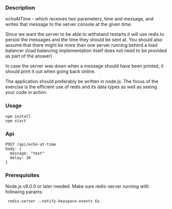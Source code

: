 ### Description

echoAtTime - which receives two parameters, time and message, and writes that message to the server console at the given time.

Since we want the server to be able to withstand restarts it will use redis to persist the messages and the time they should be sent at. You should also assume that there might be more than one server running behind a load balancer (load balancing implementation itself does not need to be provided as part of the answer)

In case the server was down when a message should have been printed, it should print it out when going back online.

The application should preferably be written in node.js. The focus of the exercise is the efficient use of redis and its data types as well as seeing your code in action.

### Usage

```
npm install
npm start
```

### Api
```
POST /api/echo-at-time
body: {
  message: "text"
  delay: 10
}
```


### Prerequisites
Node.js v8.0.0 or later needed.
Make sure redis-server running with following params:
```
 redis-server --notify-keyspace-events Ex
```
